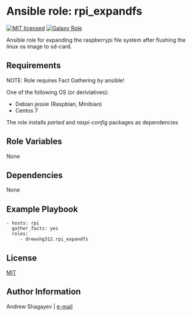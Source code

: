 Ansible role: rpi_expandfs
=========

[![MIT licensed][mit-badge]][mit-link]
[![Galaxy Role][role-badge]][galaxy-link]

Ansible role for expanding the raspberrypi file system after flushing the linux os image to sd-card.

Requirements
------------

NOTE: Role requires Fact Gathering by ansible!

One of the following OS (or deriviatives):
 - Debian jessie (Raspbian, Minibian)
 - Centos 7

The role installs *parted* and *raspi-config* packages as dependencies

Role Variables
--------------

None

Dependencies
------------

None

Example Playbook
----------------

    - hosts: rpi
      gather_facts: yes
      roles:
         - drewshg312.rpi_expandfs

License
-------

[MIT][mit-link]

Author Information
------------------

Andrew Shagayev | [e-mail](mailto:drewshg@gmail.com)

[role-badge]: https://img.shields.io/badge/role-drew--kun.rpi__expandfs-green.svg
[galaxy-link]: https://galaxy.ansible.com/drew-kun/rpi_expandfs/
[mit-badge]: https://img.shields.io/badge/license-MIT-blue.svg
[mit-link]: https://raw.githubusercontent.com/drew-kun/ansible-rpi_expandfs/master/LICENSE
